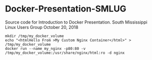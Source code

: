 # Docker-Presentation-SMLUG

Source code for Introduction to Docker Presentation. 
South Mississippi Linux Users Group 
October 20, 2018 
```
mkdir /tmp/my_docker_volume
echo "<htmlHello From >My Custom Nginx Container</html>" > /tmp/my_docker_volume
docker run --name my_nginx -p80:80 -v /tmp/my_docker_volume:/usr/share/nginx/html:ro -d nginx
```
